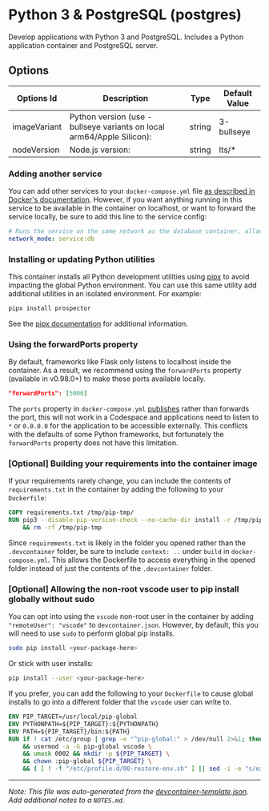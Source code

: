 
# Python 3 & PostgreSQL (postgres)

Develop applications with Python 3 and PostgreSQL. Includes a Python application container and PostgreSQL server.

## Options

| Options Id | Description | Type | Default Value |
|-----|-----|-----|-----|
| imageVariant | Python version (use -bullseye variants on local arm64/Apple Silicon): | string | 3-bullseye |
| nodeVersion | Node.js version: | string | lts/* |

### Adding another service

You can add other services to your `docker-compose.yml` file [as described in Docker's documentation](https://docs.docker.com/compose/compose-file/#service-configuration-reference). However, if you want anything running in this service to be available in the container on localhost, or want to forward the service locally, be sure to add this line to the service config:

```yaml
# Runs the service on the same network as the database container, allows "forwardPorts" in devcontainer.json function.
network_mode: service:db
```

### Installing or updating Python utilities

This container installs all Python development utilities using [pipx](https://pipxproject.github.io/pipx/) to avoid impacting the global Python environment. You can use this same utility add additional utilities in an isolated environment. For example:

```bash
pipx install prospector
```

See the [pipx documentation](https://pipxproject.github.io/pipx/docs/) for additional information.

### Using the forwardPorts property

By default, frameworks like Flask only listens to localhost inside the container. As a result, we recommend using the `forwardPorts` property (available in v0.98.0+) to make these ports available locally.

```json
"forwardPorts": [5000]
```

The `ports` property in `docker-compose.yml` [publishes](https://docs.docker.com/config/containers/container-networking/#published-ports) rather than forwards the port, this will not work in a Codespace and applications need to listen to `*` or `0.0.0.0` for the application to be accessible externally. This conflicts with the defaults of some Python frameworks, but fortunately the `forwardPorts` property does not have this limitation.

### [Optional] Building your requirements into the container image

If your requirements rarely change, you can include the contents of `requirements.txt` in the container by adding the following to your `Dockerfile`:

```Dockerfile
COPY requirements.txt /tmp/pip-tmp/
RUN pip3 --disable-pip-version-check --no-cache-dir install -r /tmp/pip-tmp/requirements.txt \
    && rm -rf /tmp/pip-tmp
```

Since `requirements.txt` is likely in the folder you opened rather than the `.devcontainer` folder, be sure to include `context: ..` under `build` in `docker-compose.yml`. This allows the Dockerfile to access everything in the opened folder instead of just the contents of the `.devcontainer` folder.

### [Optional] Allowing the non-root vscode user to pip install globally without sudo

You can opt into using the `vscode` non-root user in the container by adding `"remoteUser": "vscode"` to `devcontainer.json`. However, by default, this you will need to use `sudo` to perform global pip installs.

```bash
sudo pip install <your-package-here>
```

Or stick with user installs:

```bash
pip install --user <your-package-here>
```

If you prefer, you can add the following to your `Dockerfile` to cause global installs to go into a different folder that the `vscode` user can write to.

```Dockerfile
ENV PIP_TARGET=/usr/local/pip-global
ENV PYTHONPATH=${PIP_TARGET}:${PYTHONPATH}
ENV PATH=${PIP_TARGET}/bin:${PATH}
RUN if ! cat /etc/group | grep -e "^pip-global:" > /dev/null 2>&1; then groupadd -r pip-global; fi \
    && usermod -a -G pip-global vscode \
    && umask 0002 && mkdir -p ${PIP_TARGET} \
    && chown :pip-global ${PIP_TARGET} \
    && ( [ ! -f "/etc/profile.d/00-restore-env.sh" ] || sed -i -e "s/export PATH=/export PATH=\/usr\/local\/pip-global:/" /etc/profile.d/00-restore-env.sh )
```

---

_Note: This file was auto-generated from the [devcontainer-template.json](https://github.com/ecampuslearning/creativehubs/blob/main/src/postgres/devcontainer-template.json).  Add additional notes to a `NOTES.md`._
